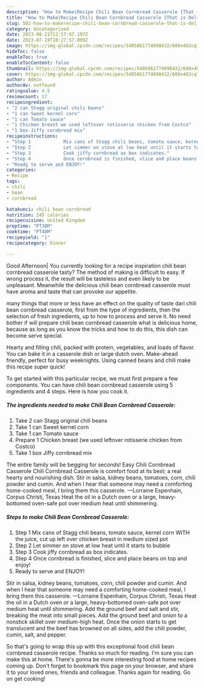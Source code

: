 ```yaml
---
description: "How to Make|Recipe Chili Bean Cornbread Casserole {That is Delicious"
title: "How to Make|Recipe Chili Bean Cornbread Casserole {That is Delicious"
slug: 502-how-to-makerecipe-chili-bean-cornbread-casserole-that-is-delicious
category: Uncategorized
date: 2023-08-21T12:57:47.197Z
date: 2023-07-19T18:27:57.099Z
image: https://img-global.cpcdn.com/recipes/5405861774098432/680x482cq70/chili-bean-cornbread-casserole-recipe-main-photo.jpg
hideToc: false
enableToc: true
enableTocContent: false
thumbnail: https://img-global.cpcdn.com/recipes/5405861774098432/680x482cq70/chili-bean-cornbread-casserole-recipe-main-photo.jpg
cover: https://img-global.cpcdn.com/recipes/5405861774098432/680x482cq70/chili-bean-cornbread-casserole-recipe-main-photo.jpg
author: Admin
authorAv: notfound
ratingvalue: 4.5
reviewcount: 17
recipeingredient:
- "2 can Stagg original chili beans"
- "1 can Sweet kernel corn"
- "1 can Tomato sauce"
- "1 Chicken breast we used leftover rotisserie chicken from Costco"
- "1 box Jiffy cornbread mix"
recipeinstructions:
- "Step 1            Mix cans of Stagg chili beans, tomato sauce, kernel corn WITH the juice, cut up left over chicken breast in medium sized pot"
- "Step 2            Let simmer on stove at low heat until it starts to bubble"
- "Step 3            Cook jiffy cornbread as box indicates."
- "Step 4            Once cornbread is finished, slice and place beans on top and enjoy!"
- "Ready to serve and ENJOY!"
categories:
- Recipe
tags:
- chili
- bean
- cornbread

katakunci: chili bean cornbread 
nutrition: 245 calories
recipecuisine: United Kingdom
preptime: "PT38M"
cooktime: "PT48M"
recipeyield: "1"
recipecategory: Dinner

---
```



Good Afternoon| You currently looking for a recipe inspiration chili bean cornbread casserole tasty? The method of making is difficult to easy. If wrong process it, the result will be tasteless and even likely to be unpleasant. Meanwhile the delicious chili bean cornbread casserole must have aroma and taste that can provoke our appetite.






many things that more or less have an effect on the quality of taste dari chili bean cornbread casserole, first from the type of ingredients, then the selection of fresh ingredients, up to how to process and serve it. No need bother if will prepare chili bean cornbread casserole what is delicious home, because as long as you know the tricks and how to do this, this dish can become serve  special.


Hearty and filling chili, packed with protein, vegetables, and loads of flavor. You can bake it in a casserole dish or large dutch oven. Make-ahead friendly, perfect for busy weeknights. Using canned beans and chili make this recipe super quick!


To get started with this particular recipe, we must first prepare a few components. You can have chili bean cornbread casserole using 5 ingredients and 4 steps. Here is how you cook it.

<!--inarticleads1-->

##### The ingredients needed to make Chili Bean Cornbread Casserole:

1. Take 2 can Stagg original chili beans
1. Take 1 can Sweet kernel corn
1. Take 1 can Tomato sauce
1. Prepare 1 Chicken breast (we used leftover rotisserie chicken from Costco)
1. Take 1 box Jiffy cornbread mix


The entire family will be begging for seconds! Easy Chili Cornbread Casserole Chili Cornbread Casserole is comfort food at its best; a real hearty and nourishing dish. Stir in salsa, kidney beans, tomatoes, corn, chili powder and cumin. And when I hear that someone may need a comforting home-cooked meal, I bring them this casserole. —Lorraine Espenhain, Corpus Christi, Texas Heat the oil in a Dutch oven or a large, heavy-bottomed oven-safe pot over medium heat until shimmering. 

<!--inarticleads2-->

##### Steps to make Chili Bean Cornbread Casserole:

1. Step 1            Mix cans of Stagg chili beans, tomato sauce, kernel corn WITH the juice, cut up left over chicken breast in medium sized pot
1. Step 2            Let simmer on stove at low heat until it starts to bubble
1. Step 3            Cook jiffy cornbread as box indicates.
1. Step 4            Once cornbread is finished, slice and place beans on top and enjoy!
1. Ready to serve and ENJOY!

Stir in salsa, kidney beans, tomatoes, corn, chili powder and cumin. And when I hear that someone may need a comforting home-cooked meal, I bring them this casserole. —Lorraine Espenhain, Corpus Christi, Texas Heat the oil in a Dutch oven or a large, heavy-bottomed oven-safe pot over medium heat until shimmering. Add the ground beef and salt and stir, breaking the meat into small pieces. Add the ground beef and onion to a nonstick skillet over medium-high heat. Once the onion starts to get translucent and the beef has browned on all sides, add the chili powder, cumin, salt, and pepper. 

So that's going to wrap this up with this exceptional food chili bean cornbread casserole recipe. Thanks so much for reading. I'm sure you can make this at home. There's gonna be more interesting food at home recipes coming up. Don't forget to bookmark this page on your browser, and share it to your loved ones, friends and colleague. Thanks again for reading. Go on get cooking!
